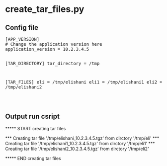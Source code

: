 <h1>create_tar_files.py</h1>

<h2>Config file</h2>
<pre>
[APP_VERSION]
# Change the application version here
application_version = 10.2.3.4.5

[TAR_DIRECTORY]
tar_directory = /tmp

[TAR_FILES]
eli =  /tmp/elishani
eli1 = /tmp/elishani1
eli2 = /tmp/elishani2
</pre>
<br>
<h2>Output run csript</h2>

***** START creating tar files

*** Creating tar file '/tmp/elishani_10.2.3.4.5.tgz' from dirctory  '/tmp/eli'
*** Creating tar file '/tmp/elishani1_10.2.3.4.5.tgz' from dirctory  '/tmp/eli1'
*** Creating tar file '/tmp/elishani2_10.2.3.4.5.tgz' from dirctory  '/tmp/eli2'

***** END creating tar files





